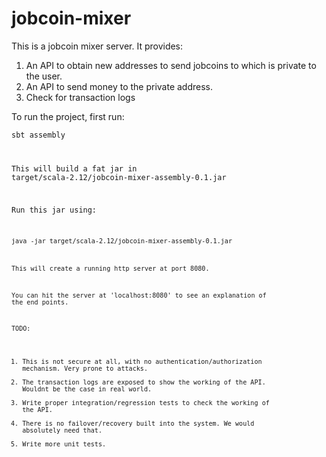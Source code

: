 # jobcoin-mixer

This is a jobcoin mixer server. It provides:
1) An API to obtain new addresses to send jobcoins to which is private to the user.
2) An API to send money to the private address.
3) Check for transaction logs

To run the project, first run:

<code>sbt assembly

This will build a fat jar in target/scala-2.12/jobcoin-mixer-assembly-0.1.jar

Run this jar using: 

<code>java -jar target/scala-2.12/jobcoin-mixer-assembly-0.1.jar

This will create a running http server at port 8080.

You can hit the server at 'localhost:8080' to see an explanation of the end points.

TODO:

1) This is not secure at all, with no authentication/authorization mechanism. Very prone to attacks.
2) The transaction logs are exposed to show the working of the API. Wouldnt be the case in real world.
3) Write proper integration/regression tests to check the working of the API.
4) There is no failover/recovery built into the system. We would absolutely need that.
5) Write more unit tests.

